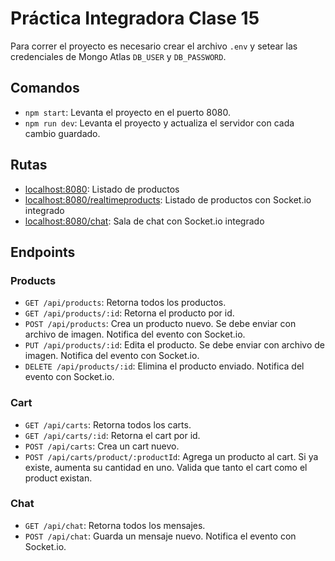 # Práctica Integradora Clase 15

Para correr el proyecto es necesario crear el archivo `.env` y setear las credenciales de Mongo Atlas `DB_USER` y `DB_PASSWORD`.

## Comandos

- `npm start`: Levanta el proyecto en el puerto 8080.
- `npm run dev`: Levanta el proyecto y actualiza el servidor con cada cambio guardado.

## Rutas

- [localhost:8080](http://localhost:8080): Listado de productos
- [localhost:8080/realtimeproducts](http://localhost:8080/realtimeproducts): Listado de productos con Socket.io integrado
- [localhost:8080/chat](http://localhost:8080/chat): Sala de chat con Socket.io integrado

## Endpoints

### Products

- `GET /api/products`: Retorna todos los productos.
- `GET /api/products/:id`: Retorna el producto por id.
- `POST /api/products`: Crea un producto nuevo. Se debe enviar con archivo de imagen. Notifica del evento con Socket.io.
- `PUT /api/products/:id`: Edita el producto. Se debe enviar con archivo de imagen. Notifica del evento con Socket.io.
- `DELETE /api/products/:id`: Elimina el producto enviado. Notifica del evento con Socket.io.

### Cart

- `GET /api/carts`: Retorna todos los carts.
- `GET /api/carts/:id`: Retorna el cart por id.
- `POST /api/carts`: Crea un cart nuevo.
- `POST /api/carts/product/:productId`: Agrega un producto al cart. Si ya existe, aumenta su cantidad en uno. Valida que tanto el cart como el product existan.

### Chat

- `GET /api/chat`: Retorna todos los mensajes.
- `POST /api/chat`: Guarda un mensaje nuevo. Notifica el evento con Socket.io.
